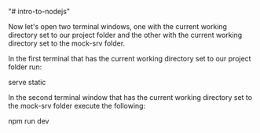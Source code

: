 "# intro-to-nodejs" 

Now let's open two terminal windows, one with the current working directory set to our project folder and the other with the current working directory set to the mock-srv folder.

In the first terminal that has the current working directory set to our project folder run:

serve static

In the second terminal window that has the current working directory set to the mock-srv folder execute the following:

npm run dev
